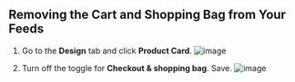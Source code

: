 ## Removing the Cart and Shopping Bag from Your Feeds

1. Go to the **Design** tab and click **Product Card**.
   ![image](https://github.com/user-attachments/assets/d27ee69f-fb84-4d29-b057-4a3082166d22)

2. Turn off the toggle for **Checkout & shopping bag**. Save.
   ![image](https://github.com/user-attachments/assets/880ec967-04b3-4413-abad-5e617868a96d)
   

   


